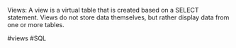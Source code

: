 
Views: A view is a virtual table that is created based on a SELECT statement. Views do not store data themselves, but rather display data from one or more tables.




#views #SQL